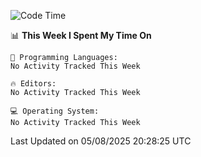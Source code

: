 
<!--START_SECTION:waka-->
![Code Time](http://img.shields.io/badge/Code%20Time-766%20hrs%2020%20mins-blue)

📊 **This Week I Spent My Time On** 

```text
💬 Programming Languages: 
No Activity Tracked This Week

🔥 Editors: 
No Activity Tracked This Week

💻 Operating System: 
No Activity Tracked This Week
```


 Last Updated on 05/08/2025 20:28:25 UTC
<!--END_SECTION:waka-->
